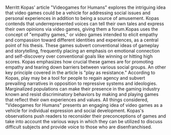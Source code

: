 
<p> Merritt Kopas' article "Videogames for Humans" explores the intriguing idea that video games could be a vehicle for addressing social  issues and personal experiences in addition to being a source of amusement. Kopas contends that underrepresented voices can tell their own tales and express their own opinions via video games, giving them a forum.Kopas uses the concept of "empathy games," or video games intended to elicit empathy and compassion toward different identities and experiences, as a central point of his thesis. These games subvert conventional ideas of gameplay and storytelling, frequently placing an emphasis on emotional connection and self-discovery over conventional goals like winning or hitting high scores. Kopas emphasizes how crucial these games are for promoting empathy and tearing down barriers between various social groups.
An other key principle covered in the article is "play as resistance." According to Kopas, play may be a tool for people to regain agency and subvert prevailing narratives in opposition to repressive systems and ideologies. Marginalized populations can make their presence in the gaming industry known and resist discriminatory behaviors by making and playing games that reflect their own experiences and values. All things considered, "Videogames for Humans" presents an engaging idea of video games as a vehicle for individual expression and social development. Kopas's observations push readers to reconsider their preconceptions of games and take into account the various ways in which they can be utilized to discuss difficult subjects and provide voice to those who are disenfranchised. </p>
